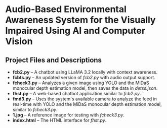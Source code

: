 # Audio-Based Environmental Awareness System for the Visually Impaired Using AI and Computer Vision

## Project Files and Descriptions

- **fcb2.py** – A chatbot using LLaMA 3.2 locally with context awareness.  
- **fcbts.py** – An updated version of *fcb2.py* with audio output support.  
- **fcheck3.py** – Analyzes a given image using YOLO and the MiDaS monocular depth estimation model, then saves the data in *detss.json*.  
- **fhst.py** – A web-based chatbot application similar to *fcb2.py*.  
- **fmd3.py** – Uses the system's available camera to analyze the feed in real-time with YOLO and the MiDaS monocular depth estimation model, similar to *fcheck3.py*.  
- **1.jpg** – A reference image for testing with *fcheck3.py*.  
- **index.html** – The HTML interface for *fhst.py*.  
